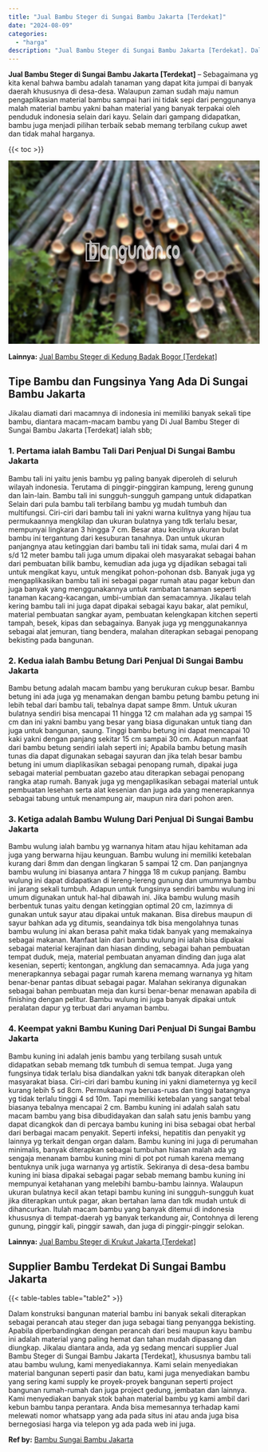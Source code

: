 ```yaml
---
title: "Jual Bambu Steger di Sungai Bambu Jakarta [Terdekat]"
date: "2024-08-09"
categories: 
  - "harga"
description: "Jual Bambu Steger di Sungai Bambu Jakarta [Terdekat]. Dalam konstruksi bangunan material bambu ini banyak sekali diterapkan sebagai perancah atau steger dan..."
---
```


**Jual Bambu Steger di Sungai Bambu Jakarta \[Terdekat\]** – Sebagaimana yg kita kenal bahwa bambu adalah tanaman yang dapat kita jumpai di banyak daerah khususnya di desa-desa. Walaupun zaman sudah maju namun pengaplikasian material bambu sampai hari ini tidak sepi dari penggunanya malah material bambu yakni bahan material yang banyak terpakai oleh penduduk indonesia selain dari kayu. Selain dari gampang didapatkan, bambu juga menjadi pilihan terbaik sebab memang terbilang cukup awet dan tidak mahal harganya.

{{< toc >}}

![Jual Bambu Steger di Sungai Bambu Jakarta [Terdekat]](/images/jual-bambu-tali-04.png)

**Lainnya:** [Jual Bambu Steger di Kedung Badak Bogor \[Terdekat\]](https://bambu.bangunan.co/jual-bambu-steger-di-kedung-badak-bogor-terdekat/)

## Tipe Bambu dan Fungsinya Yang Ada Di Sungai Bambu Jakarta

Jikalau diamati dari macamnya di indonesia ini memiliki banyak sekali tipe bambu, diantara macam-macam bambu yang Di Jual Bambu Steger di Sungai Bambu Jakarta \[Terdekat\] ialah sbb;

### 1\. Pertama ialah Bambu Tali Dari Penjual Di Sungai Bambu Jakarta

Bambu tali ini yaitu jenis bambu yg paling banyak diperoleh di seluruh wilayah indonesia. Terutama di pinggir-pinggiran kampung, lereng gunung dan lain-lain. Bambu tali ini sungguh-sungguh gampang untuk didapatkan Selain dari pula bambu tali terbilang bambu yg mudah tumbuh dan multifungsi. Ciri-ciri dari bambu tali ini yakni warna kulitnya yang hijau tua permukaannya mengkilap dan ukuran bulatnya yang tdk terlalu besar, mempunyai lingkaran 3 hingga 7 cm. Besar atau kecilnya ukuran bulat bambu ini tergantung dari kesuburan tanahnya. Dan untuk ukuran panjangnya atau ketinggian dari bambu tali ini tidak sama, mulai dari 4 m s/d 12 meter bambu tali juga umum dipakai oleh masyarakat sebagai bahan dari pembuatan bilik bambu, kemudian ada juga yg dijadikan sebagai tali untuk mengikat kayu, untuk mengikat pohon-pohonan dsb. Banyak juga yg mengaplikasikan bambu tali ini sebagai pagar rumah atau pagar kebun dan juga banyak yang menggunakannya untuk rambatan tanaman seperti tanaman kacang-kacangan, umbi-umbian dan semacamnya. Jikalau telah kering bambu tali ini juga dapat dipakai sebagai kayu bakar, alat pemikul, material pembuatan sangkar ayam, pembuatan kelengkapan kitchen seperti tampah, besek, kipas dan sebagainya. Banyak juga yg menggunakannya sebagai alat jemuran, tiang bendera, malahan diterapkan sebagai penopang bekisting pada bangunan.

### 2\. Kedua ialah Bambu Betung Dari Penjual Di Sungai Bambu Jakarta

Bambu betung adalah macam bambu yang berukuran cukup besar. Bambu betung ini ada juga yg menamakan dengan bambu petung bambu petung ini lebih tebal dari bambu tali, tebalnya dapat sampe 8mm. Untuk ukuran bulatnya sendiri bisa mencapai 11 hingga 12 cm malahan ada yg sampai 15 cm dan ini yakni bambu yang besar yang biasa digunakan untuk tiang dan juga untuk bangunan, saung. Tinggi bambu betung ini dapat mencapai 10 kaki yakni dengan panjang sekitar 15 cm sampai 30 cm. Adapun manfaat dari bambu betung sendiri ialah seperti ini; Apabila bambu betung masih tunas dia dapat digunakan sebagai sayuran dan jika telah besar bambu betung ini umum diaplikasikan sebagai penopang rumah, dipakai juga sebagai material pembuatan gazebo atau diterapkan sebagai penopang rangka atap rumah. Banyak juga yg mengaplikasikan sebagai material untuk pembuatan lesehan serta alat kesenian dan juga ada yang menerapkannya sebagai tabung untuk menampung air, maupun nira dari pohon aren.

### 3\. Ketiga adalah Bambu Wulung Dari Penjual Di Sungai Bambu Jakarta

Bambu wulung ialah bambu yg warnanya hitam atau hijau kehitaman ada juga yang berwarna hijau keunguan. Bambu wulung ini memiliki ketebalan kurang dari 8mm dan dengan lingkaran 5 sampai 12 cm. Dan panjangnya bambu wulung ini biasanya antara 7 hingga 18 m cukup panjang. Bambu wulung ini dapat didapatkan di lereng-lereng gunung dan umumnya bambu ini jarang sekali tumbuh. Adapun untuk fungsinya sendiri bambu wulung ini umum digunakan untuk hal-hal dibawah ini. Jika bambu wulung masih berbentuk tunas yaitu dengan ketinggian optimal 20 cm, lazimnya di gunakan untuk sayur atau dipakai untuk makanan. Bisa direbus maupun di sayur bahkan ada yg ditumis, seandainya tdk bisa mengolahnya tunas bambu wulung ini akan berasa pahit maka tidak banyak yang memakainya sebagai makanan. Manfaat lain dari bambu wulung ini ialah bisa dipakai sebagai material kerajinan dan hiasan dinding, sebagai bahan pembuatan tempat duduk, meja, material pembuatan anyaman dinding dan juga alat kesenian, seperti; kentongan, angklung dan semacamnya. Ada juga yang menerapkannya sebagai pagar rumah karena memang warnanya yg hitam benar-benar pantas dibuat sebagai pagar. Malahan sekiranya digunakan sebagai bahan pembuatan meja dan kursi benar-benar menawan apabila di finishing dengan pelitur. Bambu wulung ini juga banyak dipakai untuk peralatan dapur yg terbuat dari anyaman bambu.

### 4\. Keempat yakni Bambu Kuning Dari Penjual Di Sungai Bambu Jakarta

Bambu kuning ini adalah jenis bambu yang terbilang susah untuk didapatkan sebab memang tdk tumbuh di semua tempat. Juga yang fungsinya tidak terlalu bisa diandalkan yakni tdk banyak diterapkan oleh masyarakat biasa. Ciri-ciri dari bambu kuning ini yakni diameternya yg kecil kurang lebih 5 sd 8cm. Permukaan nya beruas-ruas dan tinggi batangnya yg tidak terlalu tinggi 4 sd 10m. Tapi memiliki ketebalan yang sangat tebal biasanya tebalnya mencapai 2 cm. Bambu kuning ini adalah salah satu macam bambu yang bisa dibudidayakan dan salah satu jenis bambu yang dapat dicangkok dan di percaya bambu kuning ini bisa sebagai obat herbal dari berbagai macam penyakit. Seperti infeksi, hepatitis dan penyakit yg lainnya yg terkait dengan organ dalam. Bambu kuning ini juga di perumahan minimalis, banyak diterapkan sebagai tumbuhan hiasan malah ada yg sengaja menanam bambu kuning mini di pot pot rumah karena memang bentuknya unik juga warnanya yg artistik. Sekiranya di desa-desa bambu kuning ini biasa dipakai sebagai pagar sebab memang bambu kuning ini mempunyai ketahanan yang melebihi bambu-bambu lainnya. Walaupun ukuran bulatnya kecil akan tetapi bambu kuning ini sungguh-sungguh kuat jika diterapkan untuk pagar, akan bertahan lama dan tdk mudah untuk di dihancurkan. Itulah macam bambu yang banyak ditemui di indonesia khususnya di tempat-daerah yg banyak terkandung air, Contohnya di lereng gunung, pinggir kali, pinggir sawah, dan juga di pinggir-pinggir selokan.

**Lainnya:** [Jual Bambu Steger di Krukut Jakarta \[Terdekat\]](https://bambu.bangunan.co/jual-bambu-steger-di-krukut-jakarta-terdekat/)

## Supplier Bambu Terdekat Di Sungai Bambu Jakarta

{{< table-tables table="table2" >}}

Dalam konstruksi bangunan material bambu ini banyak sekali diterapkan sebagai perancah atau steger dan juga sebagai tiang penyangga bekisting. Apabila diperbandingkan dengan perancah dari besi maupun kayu bambu ini adalah material yang paling hemat dan tahan mudah dipasang dan diungkap. Jikalau diantara anda, ada yg sedang mencari supplier Jual Bambu Steger di Sungai Bambu Jakarta \[Terdekat\], khususnya bambu tali atau bambu wulung, kami menyediakannya. Kami selain menyediakan material bangunan seperti pasir dan batu, kami juga menyediakan bambu yang sering kami supply ke proyek-proyek bangunan seperti project bangunan rumah-rumah dan juga project gedung, jembatan dan lainnya. Kami menyediakan banyak stok bahan material bambu yg kami ambil dari kebun bambu tanpa perantara. Anda bisa memesannya terhadap kami melewati nomor whatsapp yang ada pada situs ini atau anda juga bisa bernegosiasi harga via telepon yg ada pada web ini juga.

**Ref by:** [Bambu Sungai Bambu Jakarta](https://id.wikipedia.org/wiki/Bambu)

